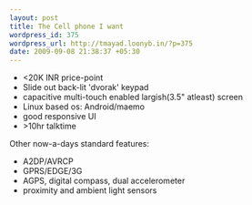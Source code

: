 ```yaml
--- 
layout: post
title: The Cell phone I want
wordpress_id: 375
wordpress_url: http://tmayad.loonyb.in/?p=375
date: 2009-09-08 21:38:37 +05:30
---
```


-   <20K INR price-point
-   Slide out back-lit 'dvorak' keypad
-   capacitive multi-touch enabled largish(3.5" atleast) screen
-   Linux based os: Android/maemo
-   good responsive UI
-   \>10hr talktime

Other now-a-days standard features:

-   A2DP/AVRCP
-   GPRS/EDGE/3G
-   AGPS, digital compass, dual accelerometer
-   proximity and ambient light sensors

